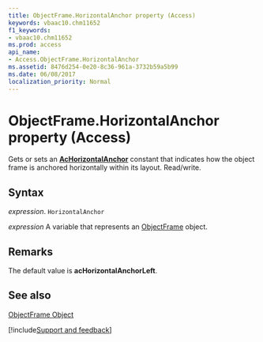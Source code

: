 ```yaml
---
title: ObjectFrame.HorizontalAnchor property (Access)
keywords: vbaac10.chm11652
f1_keywords:
- vbaac10.chm11652
ms.prod: access
api_name:
- Access.ObjectFrame.HorizontalAnchor
ms.assetid: 8476d254-0e20-8c36-961a-3732b59a5b99
ms.date: 06/08/2017
localization_priority: Normal
---
```



# ObjectFrame.HorizontalAnchor property (Access)

Gets or sets an  **[AcHorizontalAnchor](Access.AcHorizontalAnchor.md)** constant that indicates how the object frame is anchored horizontally within its layout. Read/write.


## Syntax

_expression_. `HorizontalAnchor`

_expression_ A variable that represents an [ObjectFrame](Access.ObjectFrame.md) object.


## Remarks

The default value is  **acHorizontalAnchorLeft**.


## See also


[ObjectFrame Object](Access.ObjectFrame.md)

[!include[Support and feedback](~/includes/feedback-boilerplate.md)]